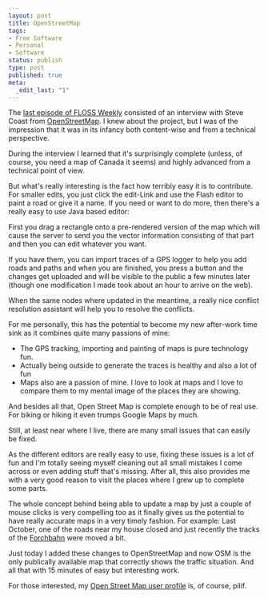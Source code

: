 ```yaml
---
layout: post
title: OpenStreetMap
tags:
- Free Software
- Personal
- Software
status: publish
type: post
published: true
meta:
  _edit_last: "1"
---
```

The <a href="http://www.twit.tv/floss81">last episode of FLOSS Weekly</a> consisted of an interview with Steve Coast from <a href="http://www.openstreetmap.org">OpenStreetMap</a>. I knew about the project, but I was of the impression that it was in its infancy both content-wise and from a technical perspective.

During the interview I learned that it's surprisingly complete (unless, of course, you need a map of Canada it seems) and highly advanced from a technical point of view.

But what's really interesting is the fact how terribly easy it is to contribute. For smaller edits, you just click the edit-Link and use the Flash editor to paint a road or give it a name. If you need or want to do more, then there's a really easy to use Java based editor:

First you drag a rectangle onto a pre-rendered version of the map which will cause the server to send you the vector information consisting of that part and then you can edit whatever you want.

If you have them, you can import traces of a GPS logger to help you add roads and paths and when you are finished, you press a button and the changes get uploaded and will be visible to the public a few minutes later (though one modification I made took about an hour to arrive on the web).

When the same nodes where updated in the meantime, a really nice conflict resolution assistant will help you to resolve the conflicts.

For me personally, this has the potential to become my new after-work time sink as it combines quite many passions of mine:
<ul>
	<li>The GPS tracking, importing and painting of maps is pure technology fun.</li>
	<li>Actually being outside to generate the traces is healthy and also a lot of fun</li>
	<li>Maps also are a passion of mine. I love to look at maps and I love to compare them to my mental image of the places they are showing.</li>
</ul>
And besides all that, Open Street Map is complete enough to be of real use. For biking or hiking it even trumps Google Maps by much.

Still, at least near where I live, there are many small issues that can easily be fixed.

As the different editors are really easy to use, fixing these issues is a lot of fun and I'm totally seeing myself cleaning out all small mistakes I come across or even adding stuff that's missing. After all, this also provides me with a very good reason to visit the places where I grew up to complete some parts.

The whole concept behind being able to update a map by just a couple of mouse clicks is very compelling too as it finally gives us the potential to have really accurate maps in a very timely fashion. For example: Last October, one of the roads near my house closed and just recently the tracks of the <a href="/2004/03/some-suburban-railways-i/">Forchbahn</a> were moved a bit.

Just today I added these changes to OpenStreetMap and now OSM is the only publically available map that correctly shows the traffic situation. And all that with 15 minutes of easy but interesting work.

For those interested, my <a href="http://www.openstreetmap.org/user/pilif">Open Street Map user profile</a> is, of course, pilif.
